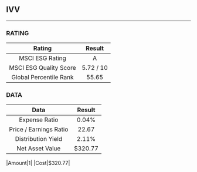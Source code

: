 ## IVV
----
### RATING

|Rating|Result|
|:----:|:---:|
|MSCI ESG Rating|A|
|MSCI ESG Quality Score|5.72 / 10|
|Global Percentile Rank|55.65|

### DATA

|Data|Result|
|:----:|:---:|
|Expense Ratio|0.04%|
|Price / Earnings Ratio|22.67|
|Distribution Yield|2.11%|
|Net Asset Value|$320.77|

|Amount|1|
|Cost|$320.77|
